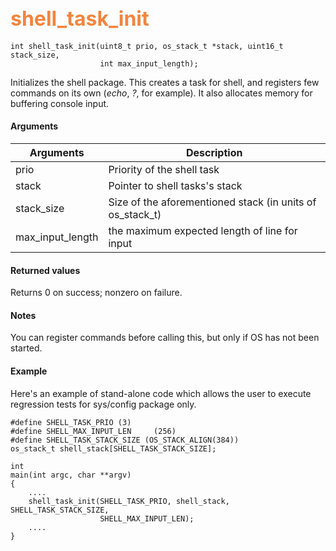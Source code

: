 ## <font color="F2853F" style="font-size:24pt"> shell_task_init</font>

```no-highlight
int shell_task_init(uint8_t prio, os_stack_t *stack, uint16_t stack_size,
                    int max_input_length);
```

Initializes the shell package. This creates a task for shell, and registers few commands on its own (*echo*, *?*, for example). It also allocates memory for buffering console input.

#### Arguments

| Arguments | Description |
|-----------|-------------|
| prio | Priority of the shell task |
| stack | Pointer to shell tasks's stack |
| stack_size | Size of the aforementioned stack (in units of os_stack_t) |
| max_input_length | the maximum expected length of line for input |

#### Returned values

Returns 0 on success; nonzero on failure.

#### Notes

You can register commands before calling this, but only if OS has not been started.

#### Example

Here's an example of stand-alone code which allows the user to execute regression tests for sys/config package only.

```no-highlight
#define SHELL_TASK_PRIO (3)
#define SHELL_MAX_INPUT_LEN     (256)
#define SHELL_TASK_STACK_SIZE (OS_STACK_ALIGN(384))
os_stack_t shell_stack[SHELL_TASK_STACK_SIZE];

int
main(int argc, char **argv)
{
    ....
    shell_task_init(SHELL_TASK_PRIO, shell_stack, SHELL_TASK_STACK_SIZE,
                    SHELL_MAX_INPUT_LEN);
    ....
}
```

